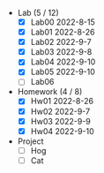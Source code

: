 - Lab (5 / 12)
   - [x] Lab00 2022-8-15
   - [x] Lab01 2022-8-26
   - [x] Lab02 2022-9-7
   - [x] Lab03 2022-9-8
   - [x] Lab04 2022-9-10
   - [x] Lab05 2022-9-10
   - [ ] Lab06
- Homework (4 / 8)
  - [x] Hw01 2022-8-26
  - [x] Hw02 2022-9-7
  - [x] Hw03 2022-9-9
  - [x] Hw04 2022-9-10
- Project
  - [ ] Hog
  - [ ] Cat